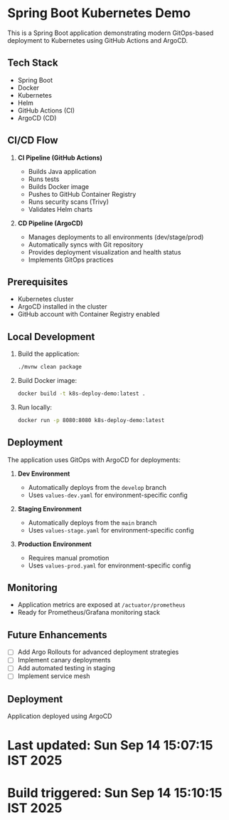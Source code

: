 # Spring Boot Kubernetes Demo

This is a Spring Boot application demonstrating modern GitOps-based deployment to Kubernetes using GitHub Actions and ArgoCD.

## Tech Stack

- Spring Boot
- Docker
- Kubernetes
- Helm
- GitHub Actions (CI)
- ArgoCD (CD)

## CI/CD Flow

1. **CI Pipeline (GitHub Actions)**
   - Builds Java application
   - Runs tests
   - Builds Docker image
   - Pushes to GitHub Container Registry
   - Runs security scans (Trivy)
   - Validates Helm charts

2. **CD Pipeline (ArgoCD)**
   - Manages deployments to all environments (dev/stage/prod)
   - Automatically syncs with Git repository
   - Provides deployment visualization and health status
   - Implements GitOps practices

## Prerequisites

- Kubernetes cluster
- ArgoCD installed in the cluster
- GitHub account with Container Registry enabled

## Local Development

1. Build the application:
   ```bash
   ./mvnw clean package
   ```

2. Build Docker image:
   ```bash
   docker build -t k8s-deploy-demo:latest .
   ```

3. Run locally:
   ```bash
   docker run -p 8080:8080 k8s-deploy-demo:latest
   ```

## Deployment

The application uses GitOps with ArgoCD for deployments:

1. **Dev Environment**
   - Automatically deploys from the `develop` branch
   - Uses `values-dev.yaml` for environment-specific config

2. **Staging Environment**
   - Automatically deploys from the `main` branch
   - Uses `values-stage.yaml` for environment-specific config

3. **Production Environment**
   - Requires manual promotion
   - Uses `values-prod.yaml` for environment-specific config

## Monitoring

- Application metrics are exposed at `/actuator/prometheus`
- Ready for Prometheus/Grafana monitoring stack

## Future Enhancements

- [ ] Add Argo Rollouts for advanced deployment strategies
- [ ] Implement canary deployments
- [ ] Add automated testing in staging
- [ ] Implement service mesh

## Deployment
Application deployed using ArgoCD
# Last updated: Sun Sep 14 15:07:15 IST 2025
# Build triggered: Sun Sep 14 15:10:15 IST 2025

